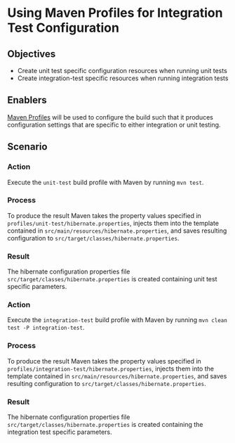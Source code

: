 
# Using Maven Profiles for Integration Test Configuration

## Objectives

- Create unit test specific configuration resources when running unit tests
- Create integration-test specific resources when running integration tests

## Enablers

[Maven Profiles](http://maven.apache.org/guides/introduction/introduction-to-profiles.html) will be used to configure the build such that it produces configuration settings that are specific to either integration or unit testing.  

## <a name="scenario"></a>Scenario

### Action

Execute the `unit-test` build profile with Maven by running `mvn test`.

### Process

To produce the result Maven takes the property values specified in `profiles/unit-test/hibernate.properties`, injects them into the template contained in `src/main/resources/hibernate.properties`, and saves resulting configuration to `src/target/classes/hibernate.properties`.

### Result

The hibernate configuration properties file `src/target/classes/hibernate.properties` is created containing unit test specific parameters.

### Action

Execute the `integration-test` build profile with Maven by running `mvn clean test -P integration-test`.

### Process

To produce the result Maven takes the property values specified in `profiles/integration-test/hibernate.properties`, injects them into the template contained in `src/main/resources/hibernate.properties`, and saves resulting configuration to `src/target/classes/hibernate.properties`.

### Result

The hibernate configuration properties file `src/target/classes/hibernate.properties` is created containing the integration test specific parameters.

